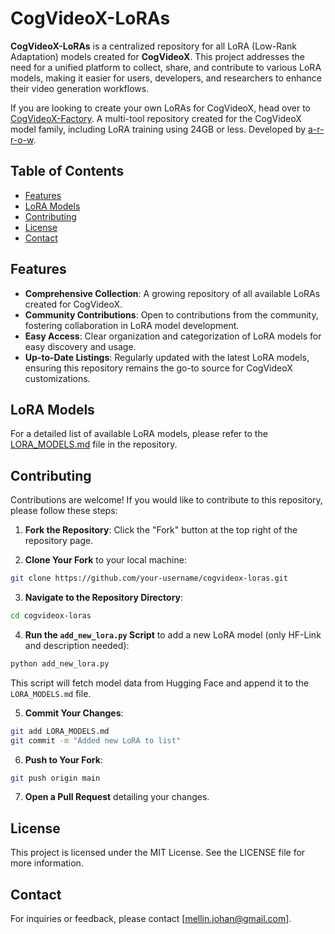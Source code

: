 # CogVideoX-LoRAs

**CogVideoX-LoRAs** is a centralized repository for all LoRA (Low-Rank Adaptation) models created for **CogVideoX**. This project addresses the need for a unified platform to collect, share, and contribute to various LoRA models, making it easier for users, developers, and researchers to enhance their video generation workflows.

If you are looking to create your own LoRAs for CogVideoX, head over to [CogVideoX-Factory](https://github.com/a-r-r-o-w/cogvideox-factory).
A multi-tool repository created for the CogVideoX model family, including LoRA training using 24GB or less. Developed by [a-r-r-o-w](https://github.com/a-r-r-o-w).

## Table of Contents
- [Features](#features)
- [LoRA Models](LORA_MODELS.md)
- [Contributing](#contributing)
- [License](#license)
- [Contact](#contact)

## Features
- **Comprehensive Collection**: A growing repository of all available LoRAs created for CogVideoX.
- **Community Contributions**: Open to contributions from the community, fostering collaboration in LoRA model development.
- **Easy Access**: Clear organization and categorization of LoRA models for easy discovery and usage.
- **Up-to-Date Listings**: Regularly updated with the latest LoRA models, ensuring this repository remains the go-to source for CogVideoX customizations.

## LoRA Models
For a detailed list of available LoRA models, please refer to the [LORA_MODELS.md](LORA_MODELS.md) file in the repository.

## Contributing
Contributions are welcome! If you would like to contribute to this repository, please follow these steps:
1. **Fork the Repository**: Click the "Fork" button at the top right of the repository page.

2. **Clone Your Fork** to your local machine:
  ```bash
  git clone https://github.com/your-username/cogvideox-loras.git
  ```

3. **Navigate to the Repository Directory**:
  ```bash
  cd cogvideox-loras
  ```

4. **Run the `add_new_lora.py` Script** to add a new LoRA model (only HF-Link and description needed):
  ```bash
  python add_new_lora.py
  ```

  This script will fetch model data from Hugging Face and append it to the `LORA_MODELS.md` file.

5. **Commit Your Changes**:
  ```bash
  git add LORA_MODELS.md
  git commit -m "Added new LoRA to list"
  ```

6. **Push to Your Fork**:
  ```bash
  git push origin main
  ```

7. **Open a Pull Request** detailing your changes.

## License
This project is licensed under the MIT License. See the LICENSE file for more information.

## Contact
For inquiries or feedback, please contact [mellin.johan@gmail.com].
